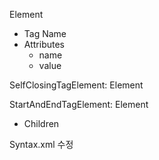 Element
  - Tag Name
  - Attributes
    - name
    - value

SelfClosingTagElement: Element

StartAndEndTagElement: Element
  - Children


Syntax.xml 수정
